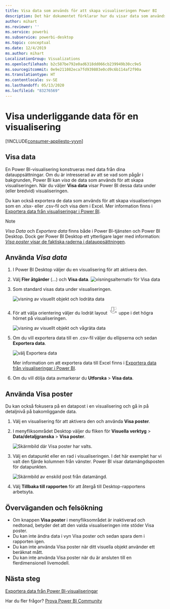 ```yaml
---
title: Visa data som används för att skapa visualiseringen Power BI
description: Det här dokumentet förklarar hur du visar data som används för att skapa en visualisering i Power BI och hur du exporterar dessa data till en .csv-fil.
author: mihart
ms.reviewer: ''
ms.service: powerbi
ms.subservice: powerbi-desktop
ms.topic: conceptual
ms.date: 12/4/2019
ms.author: mihart
LocalizationGroup: Visualizations
ms.openlocfilehash: b2c587be792e0ad6318dd066cb239949b30cc9e5
ms.sourcegitcommit: 0e9e211082eca7fd939803e0cd9c6b114af2f90a
ms.translationtype: HT
ms.contentlocale: sv-SE
ms.lasthandoff: 05/13/2020
ms.locfileid: "83276569"
---
```

# <a name="display-a-visualizations-underlying-data"></a>Visa underliggande data för en visualisering

[!INCLUDE[consumer-appliesto-yyyn](../includes/consumer-appliesto-nyyn.md)]    

## <a name="show-data"></a>Visa data
En Power BI-visualisering konstrueras med data från dina datauppsättningar. Om du är intresserad av att se vad som pågår i bakgrunden, Power BI kan *visa* de data som används för att skapa visualiseringen. När du väljer **Visa data** visar Power BI dessa data under (eller bredvid) visualiseringen.

Du kan också exportera de data som används för att skapa visualiseringen som en .xlsx- eller .csv-fil och visa dem i Excel. Mer information finns i [Exportera data från visualiseringar i Power BI](power-bi-visualization-export-data.md).

> [!NOTE]
> *Visa Data* och *Exportera data* finns både i Power BI-tjänsten och Power BI Desktop. Dock ger Power BI Desktop ett ytterligare lager med information: [*Visa poster* visar de faktiska raderna i datauppsättningen](../create-reports/desktop-see-data-see-records.md).
> 
> 

## <a name="using-show-data"></a>Använda *Visa data* 
1. I Power BI Desktop väljer du en visualisering för att aktivera den.

2. Välj **Fler åtgärder** (...) och **Visa data**. 
    ![visningsalternativ för Visa data](media/service-reports-show-data/power-bi-more-action.png)


3. Som standard visas data under visualiseringen.
   
   ![visning av visuellt objekt och lodräta data](media/service-reports-show-data/power-bi-show-data-below.png)

4. För att välja orientering väljer du lodrät layout ![liten skärmbild av ikonen som används för att ändra till lodrät layout](media/service-reports-show-data/power-bi-vertical-icon-new.png) uppe i det högra hörnet på visualiseringen.
   
   ![visning av visuellt objekt och vågräta data](media/service-reports-show-data/power-bi-show-data-side.png)
5. Om du vill exportera data till en .csv-fil väljer du ellipserna och sedan **Exportera data**.
   
    ![välj Exportera data](media/service-reports-show-data/power-bi-export-data-new.png)
   
    Mer information om att exportera data till Excel finns i [Exportera data från visualiseringar i Power BI](power-bi-visualization-export-data.md).
6. Om du vill dölja data avmarkerar du **Utforska** > **Visa data**.

## <a name="using-show-records"></a>Använda Visa poster
Du kan också fokusera på en datapost i en visualisering och gå in på detaljnivå på bakomliggande data. 

1. Välj en visualisering för att aktivera den och använda **Visa poster**. 

2. I menyfliksområdet Desktop väljer du fliken för **Visuella verktyg** > **Data/detaljgranska** > **Visa poster**. 

    ![Skärmbild där Visa poster har valts.](media/service-reports-show-data/power-bi-see-record.png)

3. Välj en datapunkt eller en rad i visualiseringen. I det här exemplet har vi valt den fjärde kolumnen från vänster. Power BI visar datamängdsposten för datapunkten.

    ![Skärmbild av enskild post från datamängd.](media/service-reports-show-data/power-bi-row.png)

4. Välj **Tillbaka till rapporten** för att återgå till Desktop-rapportens arbetsyta. 

## <a name="considerations-and-troubleshooting"></a>Överväganden och felsökning

- Om knappen **Visa poster** i menyfliksområdet är inaktiverad och nedtonad, betyder det att den valda visualiseringen inte stöder Visa poster.
- Du kan inte ändra data i vyn Visa poster och sedan spara dem i rapporten igen.
- Du kan inte använda Visa poster när ditt visuella objekt använder ett beräknat mått.
- Du kan inte använda Visa poster när du är ansluten till en flerdimensionell livemodell.  

## <a name="next-steps"></a>Nästa steg
[Exportera data från Power BI-visualiseringar](power-bi-visualization-export-data.md)    

Har du fler frågor? [Prova Power BI Community](https://community.powerbi.com/)


